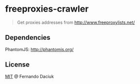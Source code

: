 # freeproxies-crawler

> Get proxies addresses from http://www.freeproxylists.net/

## Dependencies

PhantomJS: http://phantomjs.org/

## License

[MIT](https://github.com/fdaciuk/licenses/blob/master/MIT-LICENSE.md) @ Fernando Daciuk
